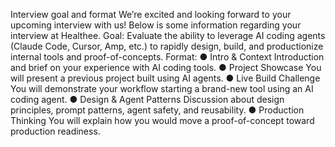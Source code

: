 Interview goal and format
We’re excited and looking forward to your upcoming interview with us!
Below is some information regarding your interview at Healthee.
Goal:
Evaluate the ability to leverage AI coding agents (Claude Code, Cursor, Amp, etc.) to rapidly design, build, and productionize internal tools and proof-of-concepts.
Format:
● Intro & Context Introduction and brief on your experience with AI coding tools.
● Project Showcase You will present a previous project built using AI agents.
● Live Build Challenge You will demonstrate your workflow starting a brand-new tool using an AI coding agent.
● Design & Agent Patterns Discussion about design principles, prompt patterns, agent safety, and reusability.
● Production Thinking You will explain how you would move a proof-of-concept toward production readiness.